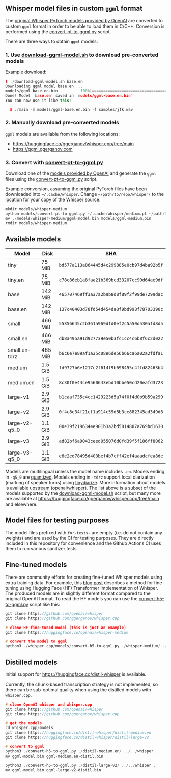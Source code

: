 ## Whisper model files in custom `ggml` format

The [original Whisper PyTorch models provided by OpenAI](https://github.com/openai/whisper/blob/main/whisper/__init__.py#L17-L30)
are converted to custom `ggml` format in order to be able to load them in C/C++.
Conversion is performed using the [convert-pt-to-ggml.py](convert-pt-to-ggml.py) script.

There are three ways to obtain `ggml` models:

### 1. Use [download-ggml-model.sh](download-ggml-model.sh) to download pre-converted models

Example download:

```cpp
$ ./download-ggml-model.sh base.en
Downloading ggml model base.en ...
models/ggml-base.en.bin          100%[=============================================>] 141.11M  5.41MB/s    in 22s
Done! Model 'base.en' saved in 'models/ggml-base.en.bin'
You can now use it like this:

  $ ./main -m models/ggml-base.en.bin -f samples/jfk.wav
```

### 2. Manually download pre-converted models

`ggml` models are available from the following locations:

- https://huggingface.co/ggerganov/whisper.cpp/tree/main
- https://ggml.ggerganov.com

### 3. Convert with [convert-pt-to-ggml.py](convert-pt-to-ggml.py)

Download one of the [models provided by OpenAI](https://github.com/openai/whisper/blob/main/whisper/__init__.py#L17-L30) and generate the `ggml` files using the [convert-pt-to-ggml.py](convert-pt-to-ggml.py) script.

Example conversion, assuming the original PyTorch files have been downloaded into `~/.cache/whisper`. Change `~/path/to/repo/whisper/` to the location for your copy of the Whisper source:

```cpp
mkdir models/whisper-medium
python models/convert-pt-to-ggml.py ~/.cache/whisper/medium.pt ~/path/to/repo/whisper/ ./models/whisper-medium
mv ./models/whisper-medium/ggml-model.bin models/ggml-medium.bin
rmdir models/whisper-medium
```

## Available models

| Model         | Disk    | SHA                                        |
| ------------- | ------- | ------------------------------------------ |
| tiny          | 75 MiB  | `bd577a113a864445d4c299885e0cb97d4ba92b5f` |
| tiny.en       | 75 MiB  | `c78c86eb1a8faa21b369bcd33207cc90d64ae9df` |
| base          | 142 MiB | `465707469ff3a37a2b9b8d8f89f2f99de7299dac` |
| base.en       | 142 MiB | `137c40403d78fd54d454da0f9bd998f78703390c` |
| small         | 466 MiB | `55356645c2b361a969dfd0ef2c5a50d530afd8d5` |
| small.en      | 466 MiB | `db8a495a91d927739e50b3fc1cc4c6b8f6c2d022` |
| small.en-tdrz | 465 MiB | `b6c6e7e89af1a35c08e6de56b66ca6a02a2fdfa1` |
| medium        | 1.5 GiB | `fd9727b6e1217c2f614f9b698455c4ffd82463b4` |
| medium.en     | 1.5 GiB | `8c30f0e44ce9560643ebd10bbe50cd20eafd3723` |
| large-v1      | 2.9 GiB | `b1caaf735c4cc1429223d5a74f0f4d0b9b59a299` |
| large-v2      | 2.9 GiB | `0f4c8e34f21cf1a914c59d8b3ce882345ad349d6` |
| large-v2-q5_0 | 1.1 GiB | `00e39f2196344e901b3a2bd5814807a769bd1630` |
| large-v3      | 2.9 GiB | `ad82bf6a9043ceed055076d0fd39f5f186ff8062` |
| large-v3-q5_0 | 1.1 GiB | `e6e2ed78495d403bef4b7cff42ef4aaadcfea8de` |

Models are multilingual unless the model name includes `.en`. Models ending in `-q5_0` are [quantized](../README.md#quantization). Models ending in `-tdrz` support local diarization (marking of speaker turns) using [tinydiarize](https://github.com/akashmjn/tinydiarize). More information about models is available [upstream (openai/whisper)](https://github.com/openai/whisper#available-models-and-languages). The list above is a subset of the models supported by the [download-ggml-model.sh](download-ggml-model.sh) script, but many more are available at https://huggingface.co/ggerganov/whisper.cpp/tree/main and elsewhere.

## Model files for testing purposes

The model files prefixed with `for-tests-` are empty (i.e. do not contain any weights) and are used by the CI for
testing purposes. They are directly included in this repository for convenience and the Github Actions CI uses them to
run various sanitizer tests.

## Fine-tuned models

There are community efforts for creating fine-tuned Whisper models using extra training data. For example, this
[blog post](https://huggingface.co/blog/fine-tune-whisper) describes a method for fine-tuning using Hugging Face (HF)
Transformer implementation of Whisper. The produced models are in slightly different format compared to the original
OpenAI format. To read the HF models you can use the [convert-h5-to-ggml.py](convert-h5-to-ggml.py) script like this:

```cpp
git clone https://github.com/openai/whisper
git clone https://github.com/ggerganov/whisper.cpp

# clone HF fine-tuned model (this is just an example)
git clone https://huggingface.co/openai/whisper-medium

# convert the model to ggml
python3 ./whisper.cpp/models/convert-h5-to-ggml.py ./whisper-medium/ ./whisper .
```

## Distilled models

Initial support for https://huggingface.co/distil-whisper is available.

Currently, the chunk-based transcription strategy is not implemented, so there can be sub-optimal quality when using the distilled models with `whisper.cpp`.

```cpp
# clone OpenAI whisper and whisper.cpp
git clone https://github.com/openai/whisper
git clone https://github.com/ggerganov/whisper.cpp

# get the models
cd whisper.cpp/models
git clone https://huggingface.co/distil-whisper/distil-medium.en
git clone https://huggingface.co/distil-whisper/distil-large-v2

# convert to ggml
python3 ./convert-h5-to-ggml.py ./distil-medium.en/ ../../whisper .
mv ggml-model.bin ggml-medium.en-distil.bin

python3 ./convert-h5-to-ggml.py ./distil-large-v2/ ../../whisper .
mv ggml-model.bin ggml-large-v2-distil.bin
```
